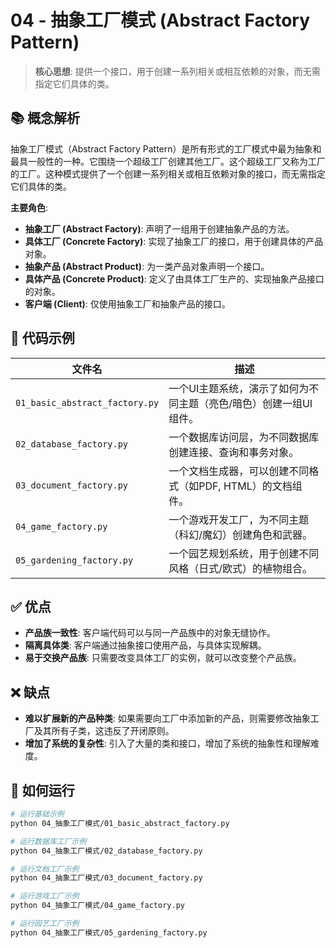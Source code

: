 # 04 - 抽象工厂模式 (Abstract Factory Pattern)

> **核心思想**: 提供一个接口，用于创建一系列相关或相互依赖的对象，而无需指定它们具体的类。

## 📚 概念解析

抽象工厂模式（Abstract Factory Pattern）是所有形式的工厂模式中最为抽象和最具一般性的一种。它围绕一个超级工厂创建其他工厂。这个超级工厂又称为工厂的工厂。这种模式提供了一个创建一系列相关或相互依赖对象的接口，而无需指定它们具体的类。

**主要角色**:
- **抽象工厂 (Abstract Factory)**: 声明了一组用于创建抽象产品的方法。
- **具体工厂 (Concrete Factory)**: 实现了抽象工厂的接口，用于创建具体的产品对象。
- **抽象产品 (Abstract Product)**: 为一类产品对象声明一个接口。
- **具体产品 (Concrete Product)**: 定义了由具体工厂生产的、实现抽象产品接口的对象。
- **客户端 (Client)**: 仅使用抽象工厂和抽象产品的接口。

## 📂 代码示例

| 文件名                             | 描述                                                           |
| ---------------------------------- | -------------------------------------------------------------- |
| `01_basic_abstract_factory.py`     | 一个UI主题系统，演示了如何为不同主题（亮色/暗色）创建一组UI组件。 |
| `02_database_factory.py`           | 一个数据库访问层，为不同数据库创建连接、查询和事务对象。       |
| `03_document_factory.py`           | 一个文档生成器，可以创建不同格式（如PDF, HTML）的文档组件。    |
| `04_game_factory.py`               | 一个游戏开发工厂，为不同主题（科幻/魔幻）创建角色和武器。      |
| `05_gardening_factory.py`          | 一个园艺规划系统，用于创建不同风格（日式/欧式）的植物组合。    |

## ✅ 优点

- **产品族一致性**: 客户端代码可以与同一产品族中的对象无缝协作。
- **隔离具体类**: 客户端通过抽象接口使用产品，与具体实现解耦。
- **易于交换产品族**: 只需要改变具体工厂的实例，就可以改变整个产品族。

## ❌ 缺点

- **难以扩展新的产品种类**: 如果需要向工厂中添加新的产品，则需要修改抽象工厂及其所有子类，这违反了开闭原则。
- **增加了系统的复杂性**: 引入了大量的类和接口，增加了系统的抽象性和理解难度。

## 🚀 如何运行

```bash
# 运行基础示例
python 04_抽象工厂模式/01_basic_abstract_factory.py

# 运行数据库工厂示例
python 04_抽象工厂模式/02_database_factory.py

# 运行文档工厂示例
python 04_抽象工厂模式/03_document_factory.py

# 运行游戏工厂示例
python 04_抽象工厂模式/04_game_factory.py

# 运行园艺工厂示例
python 04_抽象工厂模式/05_gardening_factory.py
```
